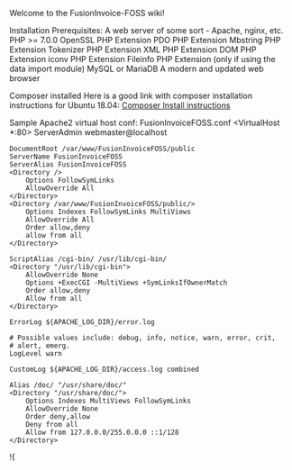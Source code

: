 Welcome to the FusionInvoice-FOSS wiki!

Installation Prerequisites:
A web server of some sort - Apache, nginx, etc.
PHP >= 7.0.0
OpenSSL PHP Extension
PDO PHP Extension
Mbstring PHP Extension
Tokenizer PHP Extension
XML PHP Extension
DOM PHP Extension
iconv PHP Extension
Fileinfo PHP Extension (only if using the data import module)
MySQL or MariaDB
A modern and updated web browser

Composer installed
Here is a good link with composer installation instructions for Ubuntu 18.04:
[Composer Install instructions](https://www.digitalocean.com/community/tutorials/how-to-install-and-use-composer-on-ubuntu-18-04)

Sample Apache2 virtual host conf:
FusionInvoiceFOSS.conf
<VirtualHost *:80>
	ServerAdmin webmaster@localhost

	DocumentRoot /var/www/FusionInvoiceFOSS/public
	ServerName FusionInvoiceFOSS
	ServerAlias FusionInvoiceFOSS
	<Directory />
		Options FollowSymLinks
		AllowOverride All
	</Directory>
	<Directory /var/www/FusionInvoiceFOSS/public/>
		Options Indexes FollowSymLinks MultiViews
		AllowOverride All
		Order allow,deny
		allow from all
	</Directory>

	ScriptAlias /cgi-bin/ /usr/lib/cgi-bin/
	<Directory "/usr/lib/cgi-bin">
		AllowOverride None
		Options +ExecCGI -MultiViews +SymLinksIfOwnerMatch
		Order allow,deny
		Allow from all
	</Directory>

	ErrorLog ${APACHE_LOG_DIR}/error.log

	# Possible values include: debug, info, notice, warn, error, crit,
	# alert, emerg.
	LogLevel warn

	CustomLog ${APACHE_LOG_DIR}/access.log combined

    Alias /doc/ "/usr/share/doc/"
    <Directory "/usr/share/doc/">
        Options Indexes MultiViews FollowSymLinks
        AllowOverride None
        Order deny,allow
        Deny from all
        Allow from 127.0.0.0/255.0.0.0 ::1/128
    </Directory>


</VirtualHost>     !{

